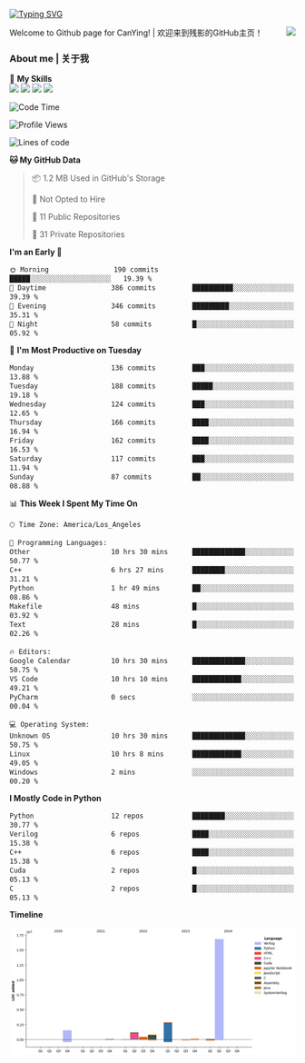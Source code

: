 [![Typing SVG](https://readme-typing-svg.herokuapp.com?size=25&duration=3500&color=00FFFF&vCenter=true&width=250&height=40&lines=Hi+Welcome+%F0%9F%91%8B%F0%9F%8F%BB;I'm+CanYing|残影)](https://git.io/typing-svg)

<a href="#">
  <img align="right" src="https://github-readme-stats.vercel.app/api?username=CanYing0913&count_private=true&rank_icon=github&show_icons=true&bg_color=15,f2f7fd,E0EAFC&" />
</a>

Welcome to Github page for CanYing! | 欢迎来到残影的GitHub主页！

### About me | 关于我

🌟 **My Skills**  
![](https://img.shields.io/badge/-C-A8B9CC?style=flat-square&logo=C&logoColor=fff)
![](https://img.shields.io/badge/-C++-00599C?style=flat-square&logo=Cpp&logoColor=fff)
![](https://img.shields.io/badge/-Python-3776AB?style=flat-square&logo=Python&logoColor=fff)
![](https://img.shields.io/badge/-Linux-000000?style=flat-square&logo=Linux&logoColor=fff)

<!--START_SECTION:waka-->
![Code Time](http://img.shields.io/badge/Code%20Time-281%20hrs%2052%20mins-blue)

![Profile Views](http://img.shields.io/badge/Profile%20Views-0-blue)

![Lines of code](https://img.shields.io/badge/From%20Hello%20World%20I%27ve%20Written-24.0%20million%20lines%20of%20code-blue)

**🐱 My GitHub Data** 

> 📦 1.2 MB Used in GitHub's Storage 
 > 
> 🚫 Not Opted to Hire
 > 
> 📜 11 Public Repositories 
 > 
> 🔑 31 Private Repositories 
 > 
**I'm an Early 🐤** 

```text
🌞 Morning                190 commits         █████░░░░░░░░░░░░░░░░░░░░   19.39 % 
🌆 Daytime                386 commits         ██████████░░░░░░░░░░░░░░░   39.39 % 
🌃 Evening                346 commits         █████████░░░░░░░░░░░░░░░░   35.31 % 
🌙 Night                  58 commits          █░░░░░░░░░░░░░░░░░░░░░░░░   05.92 % 
```
📅 **I'm Most Productive on Tuesday** 

```text
Monday                   136 commits         ███░░░░░░░░░░░░░░░░░░░░░░   13.88 % 
Tuesday                  188 commits         █████░░░░░░░░░░░░░░░░░░░░   19.18 % 
Wednesday                124 commits         ███░░░░░░░░░░░░░░░░░░░░░░   12.65 % 
Thursday                 166 commits         ████░░░░░░░░░░░░░░░░░░░░░   16.94 % 
Friday                   162 commits         ████░░░░░░░░░░░░░░░░░░░░░   16.53 % 
Saturday                 117 commits         ███░░░░░░░░░░░░░░░░░░░░░░   11.94 % 
Sunday                   87 commits          ██░░░░░░░░░░░░░░░░░░░░░░░   08.88 % 
```


📊 **This Week I Spent My Time On** 

```text
🕑︎ Time Zone: America/Los_Angeles

💬 Programming Languages: 
Other                    10 hrs 30 mins      █████████████░░░░░░░░░░░░   50.77 % 
C++                      6 hrs 27 mins       ████████░░░░░░░░░░░░░░░░░   31.21 % 
Python                   1 hr 49 mins        ██░░░░░░░░░░░░░░░░░░░░░░░   08.86 % 
Makefile                 48 mins             █░░░░░░░░░░░░░░░░░░░░░░░░   03.92 % 
Text                     28 mins             █░░░░░░░░░░░░░░░░░░░░░░░░   02.26 % 

🔥 Editors: 
Google Calendar          10 hrs 30 mins      █████████████░░░░░░░░░░░░   50.75 % 
VS Code                  10 hrs 10 mins      ████████████░░░░░░░░░░░░░   49.21 % 
PyCharm                  0 secs              ░░░░░░░░░░░░░░░░░░░░░░░░░   00.04 % 

💻 Operating System: 
Unknown OS               10 hrs 30 mins      █████████████░░░░░░░░░░░░   50.75 % 
Linux                    10 hrs 8 mins       ████████████░░░░░░░░░░░░░   49.05 % 
Windows                  2 mins              ░░░░░░░░░░░░░░░░░░░░░░░░░   00.20 % 
```

**I Mostly Code in Python** 

```text
Python                   12 repos            ████████░░░░░░░░░░░░░░░░░   30.77 % 
Verilog                  6 repos             ████░░░░░░░░░░░░░░░░░░░░░   15.38 % 
C++                      6 repos             ████░░░░░░░░░░░░░░░░░░░░░   15.38 % 
Cuda                     2 repos             █░░░░░░░░░░░░░░░░░░░░░░░░   05.13 % 
C                        2 repos             █░░░░░░░░░░░░░░░░░░░░░░░░   05.13 % 
```



**Timeline**

![Lines of Code chart](https://raw.githubusercontent.com/CanYing0913/CanYing0913/master/assets/bar_graph.png)


<!--END_SECTION:waka-->
